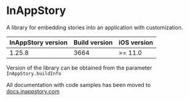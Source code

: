 # InAppStory

A library for embedding stories into an application with customization.

| InAppStory version | Build version | iOS version |
|--------------------|---------------|-------------|
| 1.25.8             | 3664          | >= 11.0     |

Version of the library can be obtained from the parameter `InAppStory.buildInfo`

All documentation with code samples has been moved to [docs.inappstory.com](https://docs.inappstory.com/sdk-guides/ios/how-to-get-started.html)
